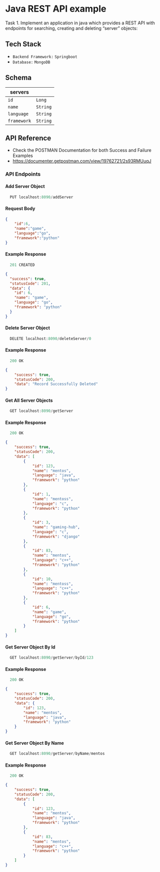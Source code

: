 # Java REST API example

Task 1. Implement an application in java which provides a REST API with endpoints for searching,
creating and deleting “server” objects:

## Tech Stack

- `Backend Framework:` `Springboot`
- `Database:` `MongoDB`



## Schema
|    servers     |  |  
| -------- | ------- |
|   `id`      | `Long` |
|   `name`      | `String` |
|   `language`      | `String` |
|   `framework`      | `String` |




## API Reference 

  - Check the POSTMAN Documentation for both Success and Failure Examples
  - https://documenter.getpostman.com/view/19762721/2s93RMUuqJ

### API Endpoints


#### Add Server Object
```javascript
  PUT localhost:8090/addServer
```
#### Request Body
```json 
{
    "id":6,
    "name":"game",
    "language":"go",
    "framework":"python"
}
```
#### Example Response
```javascript
  201 CREATED

```

```json 
{
  "success": true,
  "statusCode": 201,
  "data": {
    "id": 6,
    "name": "game",
    "language": "go",
    "framework": "python"
  }
}
```

#### Delete Server Object
```javascript
  DELETE localhost:8090/deleteServer/0
```

#### Example Response
```javascript
  200 OK
```
```json 
{
    "success": true,
    "statusCode": 200,
    "data": "Record Successfully Deleted"
}
```

#### Get All Server Objects

```javascript
  GET localhost:8090/getServer
```
#### Example Response

```javascript
  200 OK
```

```json 
{
    "success": true,
    "statusCode": 200,
    "data": [
        {
            "id": 123,
            "name": "mentos",
            "language": "java",
            "framework": "python"
        },
        {
            "id": 1,
            "name": "mentoss",
            "language": "c",
            "framework": "python"
        },
        {
            "id": 3,
            "name": "gaming-hub",
            "language": "c",
            "framework": "django"
        },
        {
            "id": 83,
            "name": "mentos",
            "language": "c++",
            "framework": "python"
        },
        {
            "id": 10,
            "name": "mentoss",
            "language": "c++",
            "framework": "python"
        },
        {
            "id": 6,
            "name": "game",
            "language": "go",
            "framework": "python"
        }
    ]
}
```

#### Get Server Object By Id
```javascript
  GET localhost:8090/getServer/byId/123
```

#### Example Response
```javascript
  200 OK
```
```json
{
    "success": true,
    "statusCode": 200,
    "data": {
        "id": 123,
        "name": "mentos",
        "language": "java",
        "framework": "python"
    }
}
```


#### Get Server Object By Name

```javascript
  GET localhost:8090/getServer/byName/mentos
```
#### Example Response

```javascript
  200 OK
```

```json 
{
    "success": true,
    "statusCode": 200,
    "data": [
        {
            "id": 123,
            "name": "mentos",
            "language": "java",
            "framework": "python"
        },
        {
            "id": 83,
            "name": "mentos",
            "language": "c++",
            "framework": "python"
        }
    ]
}
```
